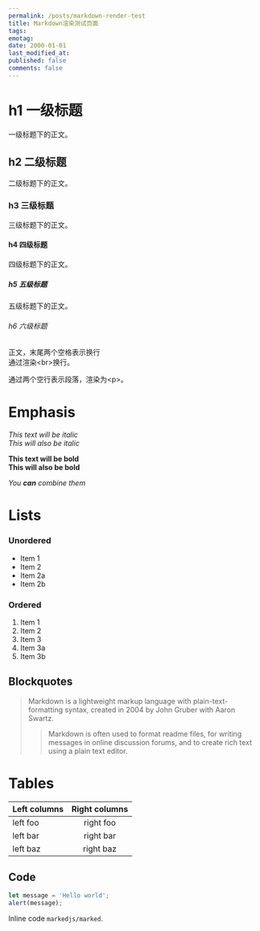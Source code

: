 ```yaml
---
permalink: /posts/markdown-render-test
title: Markdown渲染测试页面
tags: 
emotag: 
date: 2000-01-01
last_modified_at:
published: false
comments: false
---
```


# h1 一级标题

一级标题下的正文。

## h2 二级标题

二级标题下的正文。

### h3 三级标题

三级标题下的正文。

#### h4 四级标题

四级标题下的正文。

##### h5 五级标题

五级标题下的正文。

###### h6 六级标题

正文，末尾两个空格表示换行  
通过渲染\<br\>换行。

通过两个空行表示段落，渲染为\<p\>。

# Emphasis

*This text will be italic*  
_This will also be italic_

**This text will be bold**  
__This will also be bold__

_You **can** combine them_

# Lists

### Unordered

* Item 1
* Item 2
* Item 2a
* Item 2b

### Ordered

1. Item 1
1. Item 2
1. Item 3
  1. Item 3a
  1. Item 3b

## Blockquotes

> Markdown is a lightweight markup language with plain-text-formatting syntax, created in 2004 by John Gruber with Aaron Swartz.
>
>> Markdown is often used to format readme files, for writing messages in online discussion forums, and to create rich text using a plain text editor.

# Tables

| Left columns  | Right columns |
| ------------- |:-------------:|
| left foo      | right foo     |
| left bar      | right bar     |
| left baz      | right baz     |

## Code

```js
let message = 'Hello world';
alert(message);
```

Inline code `markedjs/marked`.
